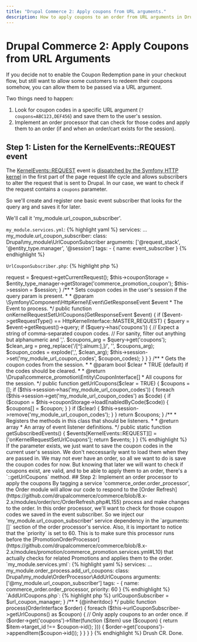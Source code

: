 ```yaml
---
title: "Drupal Commerce 2: Apply coupons from URL arguments."
description: How to apply coupons to an order from URL arguments in Drupal Commerce 2.
---
```


# Drupal Commerce 2: Apply Coupons from URL Arguments

If you decide not to enable the Coupon Redemption pane in your checkout flow, but still want to allow some customers to redeem their coupons somehow, you can allow them to be passed via a URL argument.

Two things need to happen:

1. Look for coupon codes in a specific URL argument (`?coupons=ABC123,DEF456`) and save them to the user's session.
2. Implement an order processor that can check for those codes and apply them to an order (if and when an order/cart exists for the session).

## Step 1: Listen for the KernelEvents::REQUEST event

The [KernelEvents::REQUEST](https://api.drupal.org/api/drupal/vendor!symfony!http-kernel!KernelEvents.php/constant/KernelEvents%3A%3AREQUEST/8.4.x) event is [dispatched by the Symfony HTTP kernel](https://api.drupal.org/api/drupal/vendor%21symfony%21http-kernel%21HttpKernel.php/function/HttpKernel%3A%3AhandleRaw/8.4.x) in the first part of the page request life cycle and allows subscribers to alter the request that is sent to Drupal.  In our case, we want to check if the request contains a `coupons` parameter.

So we'll create and register one basic event subscriber that looks for the query arg and saves it for later.

We'll call it 'my_module.url_coupon_subscriber'.

`my_module.services.yml`:
{% highlight yaml %}
services:
  ...
  my_module.url_coupon_subscriber:
    class: Drupal\my_module\UrlCouponSubscriber
    arguments: ['@request_stack', '@entity_type.manager', '@session']
    tags:
      - { name: event_subscriber }
{% endhighlight %}

`UrlCouponSubscriber.php`:
{% highlight php %}
<?php

namespace Drupal\my_module;

use Drupal\Core\Entity\EntityTypeManagerInterface;
use Symfony\Component\EventDispatcher\EventSubscriberInterface;
use Symfony\Component\HttpFoundation\Session\SessionInterface;
use Symfony\Component\HttpFoundation\RequestStack;
use Symfony\Component\HttpKernel\Event\GetResponseEvent;
use Symfony\Component\HttpKernel\HttpKernelInterface;
use Symfony\Component\HttpKernel\KernelEvents;

class UrlCouponSubscriber implements EventSubscriberInterface {

  /**
   * The current request.
   *
   * @var \Symfony\Component\HttpFoundation\Request
   */
  protected $request;

  /**
   * The session.
   *
   * @var \Symfony\Component\HttpFoundation\Session\SessionInterface
   */
  protected $session;

  /**
   * The coupon storage.
   *
   * @var \Drupal\commerce_promotion\CouponStorageInterface
   */
  protected $couponStorage;

  /**
   * Constructs a new UrlCouponSubscriber.
   *
   * @param \Symfony\Component\HttpFoundation\RequestStack $request
   *   The request stack.
   * @param \Drupal\Core\Entity\EntityTypeManagerInterface $entity_type_manager
   *   The entity type manager.
   * @param \Symfony\Component\HttpFoundation\Session\SessionInterface $session
   *   The session.
   *
   * @throws \Exception
   */
  public function __construct(RequestStack $request, EntityTypeManagerInterface $entity_type_manager, SessionInterface $session) {
    $this->request = $request->getCurrentRequest();
    $this->couponStorage = $entity_type_manager->getStorage('commerce_promotion_coupon');
    $this->session = $session;
  }

  /**
   * Sets coupon codes in the user's session if the query param is present.
   *
   * @param \Symfony\Component\HttpKernel\Event\GetResponseEvent $event
   *   The Event to process.
   */
  public function onKernelRequestSetUrlCoupons(GetResponseEvent $event) {
    if ($event->getRequestType() == HttpKernelInterface::MASTER_REQUEST) {
      $query = $event->getRequest()->query;
      if ($query->has('coupons')) {
        // Expect a string of comma-separated coupon codes.
        // For sanity, filter out anything but alphanumeric and ','.
        $coupons_arg = $query->get('coupons');
        $clean_arg = preg_replace('/[^[:alnum:],]/', '', $coupons_arg);
        $coupon_codes = explode(',', $clean_arg);
        $this->session->set('my_module_url_coupon_codes', $coupon_codes);
      }
    }
  }

  /**
   * Gets the coupon codes from the session.
   *
   * @param bool $clear
   *   TRUE (default) if the codes should be cleared.
   *
   * @return \Drupal\commerce_promotion\Entity\CouponInterface[]
   *   All coupons for the session.
   */
  public function getUrlCoupons($clear = TRUE) {
    $coupons = [];
    if ($this->session->has('my_module_url_coupon_codes')) {
      foreach ($this->session->get('my_module_url_coupon_codes') as $code) {
        if ($coupon = $this->couponStorage->loadEnabledByCode($code)) {
          $coupons[] = $coupon;
        }
      }
      if ($clear) {
        $this->session->remove('my_module_url_coupon_codes');
      }
    }

    return $coupons;
  }

  /**
   * Registers the methods in this class that should be listeners.
   *
   * @return array
   *   An array of event listener definitions.
   */
  public static function getSubscribedEvents() {
    $events[KernelEvents::REQUEST][] = ['onKernelRequestSetUrlCoupons'];

    return $events;
  }

}

{% endhighlight %}

If the parameter exists, we just want to save the coupon codes in the current user's session.  We don't neccessarily want to load them when they are passed in.  We may not ever have an order, so all we want to do is save the coupon codes for now.  But knowing that later we will want to check if coupons exist, are valid, and to be able to apply them to an order, there's a `::getUrlCoupons` method.

## Step 2: Implement an order processor to apply the coupons

By tagging a service 'commerce_order.order_processor', the Order module will allow our code to respond to the [Order Refresh](https://github.com/drupalcommerce/commerce/blob/8.x-2.x/modules/order/src/OrderRefresh.php#L155) process and make changes to the order.

In this order processor, we'll want to check for those coupon codes we saved in the event subscriber.  So we inject our 'my_module.url_coupon_subscriber' service dependency in the `arguments: []` section of the order processor's service.

Also, it is important to notice that the `priority` is set to 60.  This is to make sure this processor runs before the [PromotionOrderProcessor](https://github.com/drupalcommerce/commerce/blob/8.x-2.x/modules/promotion/commerce_promotion.services.yml#L10) that actually checks for related Promotions and applies them to the order.

`my_module.services.yml`:
{% highlight yaml %}
services:
  ...
  my_module.order_process.add_url_coupons:
      class: Drupal\my_module\OrderProcessor\AddUrlCoupons
      arguments: ['@my_module.url_coupon_subscriber']
      tags:
        - { name: commerce_order.order_processor, priority: 60 }
{% endhighlight %}

`AddUrlCoupons.php`:
{% highlight php %}
<?php

namespace Drupal\my_module\OrderProcessor;

use Drupal\commerce_order\Entity\OrderInterface;
use Drupal\commerce_order\OrderProcessorInterface;
use Drupal\my_module\UrlCouponManager;

/**
 * Applies any coupons present in the current session.
 *
 * @package my_module
 */
class AddUrlCoupons implements OrderProcessorInterface {

  /**
   * The url coupon manager.
   *
   * @var \Drupal\my_module\UrlCouponSubscriber
   */
  protected $urlCouponSubscriber;

  /**
   * SplitEventItems constructor.
   *
   * @param \Drupal\my_module\UrlCouponManager $url_coupon_manager
   */
  public function __construct(UrlCouponManager $url_coupon_manager) {
    $this->urlCouponSubscriber = $url_coupon_manager;
  }

  /**
   * {@inheritdoc}
   */
  public function process(OrderInterface $order) {
    foreach ($this->urlCouponSubscriber->getUrlCoupons() as $coupon) {
      // Only apply coupons to an order once.
      if ($order->get('coupons')->filter(function ($item) use ($coupon) {
        return $item->target_id !== $coupon->id();
      })) {
        $order->get('coupons')->appendItem($coupon->id());
      }
    }
  }

}

{% endhighlight %}

Drush CR. Done.
